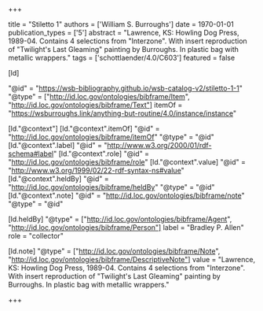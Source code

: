 +++

title = "Stiletto 1"
authors = ['William S. Burroughs']
date = 1970-01-01
publication_types = ['5']
abstract = "Lawrence, KS: Howling Dog Press, 1989-04. Contains 4 selections from \"Interzone\". With insert reproduction of \"Twilight's Last Gleaming\" painting by Burroughs. In  plastic bag with metallic wrappers."
tags = ['schottlaender/4.0/C603']
featured = false

[ld]

"@id" = "https://wsb-bibliography.github.io/wsb-catalog-v2/stiletto-1-1"
"@type" = ["http://id.loc.gov/ontologies/bibframe/Item", "http://id.loc.gov/ontologies/bibframe/Text"]
itemOf = "https://wsburroughs.link/anything-but-routine/4.0/instance/instance"

[ld."@context"]
    [ld."@context".itemOf]
    "@id" = "http://id.loc.gov/ontologies/bibframe/itemOf"
    "@type" = "@id"
    [ld."@context".label]
    "@id" = "http://www.w3.org/2000/01/rdf-schema#label"
    [ld."@context".role]
    "@id" = "http://id.loc.gov/ontologies/bibframe/role"
    [ld."@context".value]
    "@id" = "http://www.w3.org/1999/02/22-rdf-syntax-ns#value"
    [ld."@context".heldBy]
    "@id" = "http://id.loc.gov/ontologies/bibframe/heldBy"
    "@type" = "@id"
    [ld."@context".note]
    "@id" = "http://id.loc.gov/ontologies/bibframe/note"
    "@type" = "@id"

[ld.heldBy]
"@type" = ["http://id.loc.gov/ontologies/bibframe/Agent", "http://id.loc.gov/ontologies/bibframe/Person"]
label = "Bradley P. Allen"
role = "collector"

[ld.note]
"@type" = ["http://id.loc.gov/ontologies/bibframe/Note", "http://id.loc.gov/ontologies/bibframe/DescriptiveNote"]
value = "Lawrence, KS: Howling Dog Press, 1989-04. Contains 4 selections from \"Interzone\". With insert reproduction of \"Twilight's Last Gleaming\" painting by Burroughs. In  plastic bag with metallic wrappers."

+++
